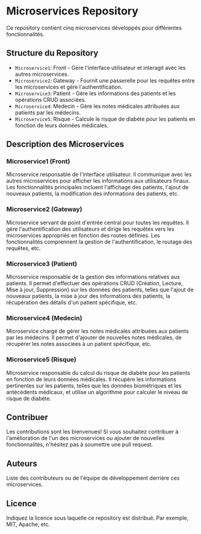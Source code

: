 # Microservices Repository

Ce repository contient cinq microservices développés pour différentes fonctionnalités.

## Structure du Repository

- `Microservice1`: Front - Gère l'interface utilisateur et interagit avec les autres microservices.
- `Microservice2`: Gateway - Fournit une passerelle pour les requêtes entre les microservices et gère l'authentification.
- `Microservice3`: Patient - Gère les informations des patients et les opérations CRUD associées.
- `Microservice4`: Medecin - Gère les notes médicales attribuées aux patients par les médecins.
- `Microservice5`: Risque - Calcule le risque de diabète pour les patients en fonction de leurs données médicales.

## Description des Microservices

### Microservice1 (Front)

Microservice responsable de l'interface utilisateur. Il communique avec les autres microservices pour afficher les informations aux utilisateurs finaux. Les fonctionnalités principales incluent l'affichage des patients, l'ajout de nouveaux patients, la modification des informations des patients, etc.

### Microservice2 (Gateway)

Microservice servant de point d'entrée central pour toutes les requêtes. Il gère l'authentification des utilisateurs et dirige les requêtes vers les microservices appropriés en fonction des routes définies. Les fonctionnalités comprennent la gestion de l'authentification, le routage des requêtes, etc.

### Microservice3 (Patient)

Microservice responsable de la gestion des informations relatives aux patients. Il permet d'effectuer des opérations CRUD (Création, Lecture, Mise à jour, Suppression) sur les données des patients, telles que l'ajout de nouveaux patients, la mise à jour des informations des patients, la récupération des détails d'un patient spécifique, etc.

### Microservice4 (Medecin)

Microservice chargé de gérer les notes médicales attribuées aux patients par les médecins. Il permet d'ajouter de nouvelles notes médicales, de récupérer les notes associées à un patient spécifique, etc.

### Microservice5 (Risque)

Microservice responsable du calcul du risque de diabète pour les patients en fonction de leurs données médicales. Il récupère les informations pertinentes sur les patients, telles que les données biométriques et les antécédents médicaux, et utilise un algorithme pour calculer le niveau de risque de diabète.

## Contribuer

Les contributions sont les bienvenues! Si vous souhaitez contribuer à l'amélioration de l'un des microservices ou ajouter de nouvelles fonctionnalités, n'hésitez pas à soumettre une pull request.

## Auteurs

Liste des contributeurs ou de l'équipe de développement derrière ces microservices.

## Licence

Indiquez la licence sous laquelle ce repository est distribué. Par exemple, MIT, Apache, etc.
